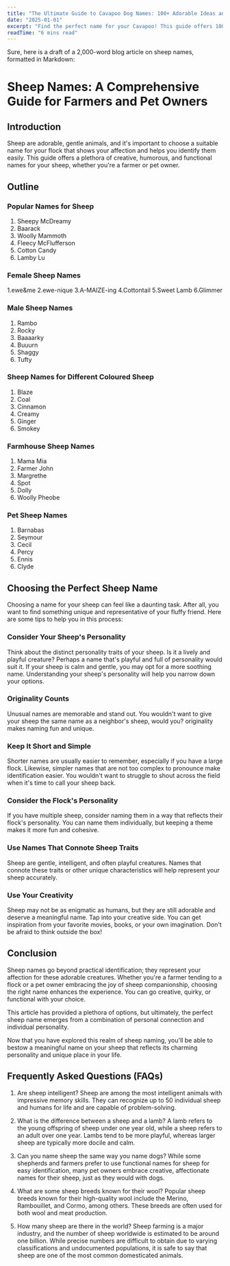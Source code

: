 ```yaml
---
title: "The Ultimate Guide to Cavapoo Dog Names: 100+ Adorable Ideas and Tips"
date: "2025-01-01"
excerpt: "Find the perfect name for your Cavapoo! This guide offers 100+ adorable name ideas, tips for choosing, and inspiration to help you find the ideal match for your furry friend."
readTime: "6 mins read"
---
```


Sure, here is a draft of a 2,000-word blog article on sheep names, formatted in Markdown:

# Sheep Names: A Comprehensive Guide for Farmers and Pet Owners

## Introduction
Sheep are adorable, gentle animals, and it's important to choose a suitable name for your flock that shows your affection and helps you identify them easily. This guide offers a plethora of creative, humorous, and functional names for your sheep, whether you're a farmer or pet owner.

## Outline
### Popular Names for Sheep
1. Sheepy McDreamy
2. Baarack
3. Woolly Mammoth
4. Fleecy McFlufferson
5. Cotton Candy
6. Lamby Lu
### Female Sheep Names
1.ewe&me
2.ewe-nique
3.A-MAIZE-ing
4.Cottontail
5.Sweet Lamb
6.Glimmer
### Male Sheep Names
1. Rambo
2. Rocky
3. Baaaarky
4. Buuurn
5. Shaggy
6. Tufty
### Sheep Names for Different Coloured Sheep
1. Blaze
2. Coal
3. Cinnamon
4. Creamy
5. Ginger
6. Smokey
### Farmhouse Sheep Names
1. Mama Mia
2. Farmer John
3. Margrethe
4. Spot
5. Dolly
6. Woolly Pheobe
### Pet Sheep Names
1. Barnabas
2. Seymour
3. Cecil
4. Percy
5. Ennis
6. Clyde

## Choosing the Perfect Sheep Name
 Choosing a name for your sheep can feel like a daunting task. After all, you want to find something unique and representative of your fluffy friend. Here are some tips to help you in this process: 

### Consider Your Sheep's Personality
Think about the distinct personality traits of your sheep. Is it a lively and playful creature? Perhaps a name that's playful and full of personality would suit it. If your sheep is calm and gentle, you may opt for a more soothing name. Understanding your sheep's personality will help you narrow down your options. 

### Originality Counts
Unusual names are memorable and stand out. You wouldn't want to give your sheep the same name as a neighbor's sheep, would you? originality makes naming fun and unique.

### Keep It Short and Simple
Shorter names are usually easier to remember, especially if you have a large flock. Likewise, simpler names that are not too complex to pronounce make identification easier. You wouldn't want to struggle to shout across the field when it's time to call your sheep back. 

### Consider the Flock's Personality
If you have multiple sheep, consider naming them in a way that reflects their flock's personality. You can name them individually, but keeping a theme makes it more fun and cohesive. 

### Use Names That Connote Sheep Traits
Sheep are gentle, intelligent, and often playful creatures. Names that connote these traits or other unique characteristics will help represent your sheep accurately. 

### Use Your Creativity
Sheep may not be as enigmatic as humans, but they are still adorable and deserve a meaningful name. Tap into your creative side. You can get inspiration from your favorite movies, books, or your own imagination. Don't be afraid to think outside the box!

## Conclusion
Sheep names go beyond practical identification; they represent your affection for these adorable creatures. Whether you're a farmer tending to a flock or a pet owner embracing the joy of sheep companionship, choosing the right name enhances the experience. You can go creative, quirky, or functional with your choice. 

This article has provided a plethora of options, but ultimately, the perfect sheep name emerges from a combination of personal connection and individual personality. 

Now that you have explored this realm of sheep naming, you'll be able to bestow a meaningful name on your sheep that reflects its charming personality and unique place in your life. 

## Frequently Asked Questions (FAQs) 

1. Are sheep intelligent?
Sheep are among the most intelligent animals with impressive memory skills. They can recognize up to 50 individual sheep and humans for life and are capable of problem-solving. 

2. What is the difference between a sheep and a lamb?
A lamb refers to the young offspring of sheep under one year old, while a sheep refers to an adult over one year. Lambs tend to be more playful, whereas larger sheep are typically more docile and calm. 

3. Can you name sheep the same way you name dogs?
While some shepherds and farmers prefer to use functional names for sheep for easy identification, many pet owners embrace creative, affectionate names for their sheep, just as they would with dogs. 

4. What are some sheep breeds known for their wool?
Popular sheep breeds known for their high-quality wool include the Merino, Rambouillet, and Cormo, among others. These breeds are often used for both wool and meat production. 

5. How many sheep are there in the world?
Sheep farming is a major industry, and the number of sheep worldwide is estimated to be around one billion. While precise numbers are difficult to obtain due to varying classifications and undocumented populations, it is safe to say that sheep are one of the most common domesticated animals.
